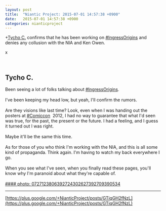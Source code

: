 ```yaml
---
layout: post
title:  "Niantic Project: 2015-07-01 14:57:38 +0900"
date:   2015-07-01 14:57:38 +0900
categories: nianticproject
---
```

+[Tycho C.](https://plus.google.com/106965960712090580437 "") confirms that he has been working on [#IngressOrigins](https://plus.google.com/s/%23IngressOrigins "") and denies any collusion with the NIA and Ken Owen.

x<div class="shared"><br /><h2>Tycho C.</h2>Been seeing a lot of folks talking about <a rel="nofollow" class="ot-hashtag" href="https://plus.google.com/s/%23IngressOrigins">#IngressOrigins</a>.<br /><br />I've been keeping my head low, but yeah, I'll confirm the rumors.<br /><br />Are they visions like last time? Look, even when I was handing out the posters at  <a rel="nofollow" class="ot-hashtag" href="https://plus.google.com/s/%23Comiccon">#Comiccon</a>  2012, I had no way to guarantee that what I'd seen was true, for the past, the present or the future. I had a feeling, and I guess it turned out I was right.<br /><br />Maybe it'll be the same this time.<br /><br />As for those of you who think I'm working with the NIA, and this is all some kind of propaganda. Think again. I'm having to watch my back everywhere I go.<br /><br />When you see what I've seen, when you finally read these pages, you'll know why I'm paranoid about what they're capable of.<br /><br /></div>
[#### photo: 0727123806392724302627392709390534](https://lh3.googleusercontent.com/-D62f10DRsBw/VZOABvNjhLI/AAAAAAAAAMA/VUc_DhpjTO8/w646-h606/Origins.jpg "")
- - -
[https://plus.google.com/+NianticProject/posts/GTiqGH2fNzL](https://plus.google.com/+NianticProject/posts/GTiqGH2fNzL)
